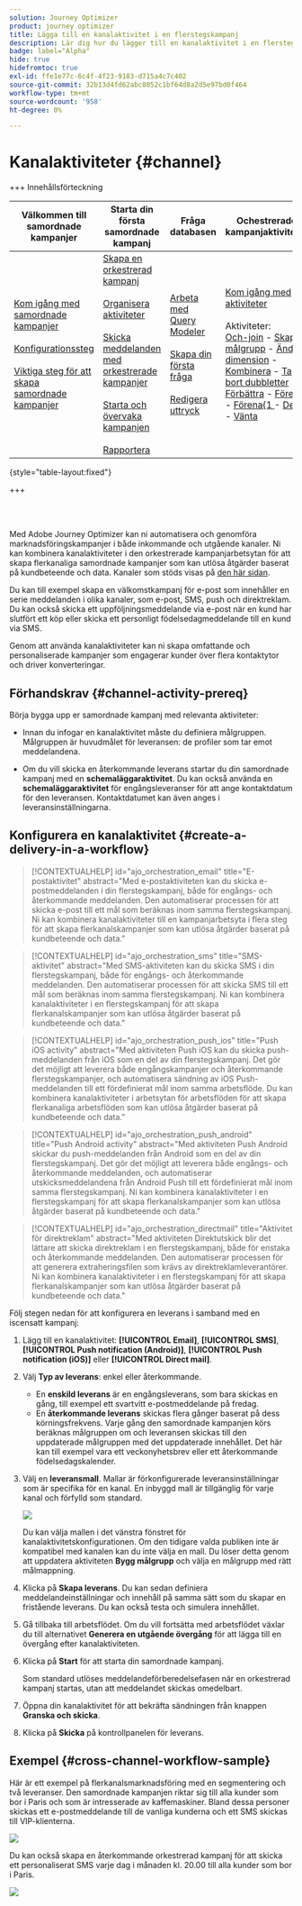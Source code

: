 ```yaml
---
solution: Journey Optimizer
product: journey optimizer
title: Lägga till en kanalaktivitet i en flerstegskampanj
description: Lär dig hur du lägger till en kanalaktivitet i en flerstegskampanj
badge: label="Alpha"
hide: true
hidefromtoc: true
exl-id: ffe1e77c-6c4f-4f23-9183-d715a4c7c402
source-git-commit: 32b13d4fd62abc8052c1bf64d8a2d5e97bd0f464
workflow-type: tm+mt
source-wordcount: '958'
ht-degree: 0%

---
```


# Kanalaktiviteter {#channel}

+++ Innehållsförteckning

| Välkommen till samordnade kampanjer | Starta din första samordnade kampanj | Fråga databasen | Ochestrerade kampanjaktiviteter |
|---|---|---|---|
| [Kom igång med samordnade kampanjer](../gs-orchestrated-campaigns.md)<br/><br/>[Konfigurationssteg](../configuration-steps.md)<br/><br/>[Viktiga steg för att skapa samordnade kampanjer](../gs-campaign-creation.md) | [Skapa en orkestrerad kampanj](../create-orchestrated-campaign.md)<br/><br/>[Organisera aktiviteter](../orchestrate-activities.md)<br/><br/>[Skicka meddelanden med orkestrerade kampanjer](../send-messages.md)<br/><br/>[Starta och övervaka kampanjen](../start-monitor-campaigns.md)<br/><br/>[Rapportera](../reporting-campaigns.md) | [Arbeta med Query Modeler](../orchestrated-query-modeler.md)<br/><br/>[Skapa din första fråga](../build-query.md)<br/><br/>[Redigera uttryck](../edit-expressions.md) | [Kom igång med aktiviteter](about-activities.md)<br/><br/>Aktiviteter:<br/>[Och-join](and-join.md) - [Skapa målgrupp](build-audience.md) - [Ändra dimension](change-dimension.md) - [Kombinera](combine.md) - [Ta bort dubbletter](deduplication.md) - [Förbättra](enrichment.md) - [Förena](fork.md) - [Förena{1 ](reconciliation.md) - [Dela](split.md) - [Vänta](wait.md) |

{style="table-layout:fixed"}

+++

<br/><br/>

Med Adobe Journey Optimizer kan ni automatisera och genomföra marknadsföringskampanjer i både inkommande och utgående kanaler. Ni kan kombinera kanalaktiviteter i den orkestrerade kampanjarbetsytan för att skapa flerkanaliga samordnade kampanjer som kan utlösa åtgärder baserat på kundbeteende och data. Kanaler som stöds visas på [den här sidan](../../channels/gs-channels.md).

Du kan till exempel skapa en välkomstkampanj för e-post som innehåller en serie meddelanden i olika kanaler, som e-post, SMS, push och direktreklam. Du kan också skicka ett uppföljningsmeddelande via e-post när en kund har slutfört ett köp eller skicka ett personligt födelsedagmeddelande till en kund via SMS.

Genom att använda kanalaktiviteter kan ni skapa omfattande och personaliserade kampanjer som engagerar kunder över flera kontaktytor och driver konverteringar.

## Förhandskrav {#channel-activity-prereq}

Börja bygga upp er samordnade kampanj med relevanta aktiviteter:

* Innan du infogar en kanalaktivitet måste du definiera målgruppen. Målgruppen är huvudmålet för leveransen: de profiler som tar emot meddelandena.

* Om du vill skicka en återkommande leverans startar du din samordnade kampanj med en **schemaläggaraktivitet**. Du kan också använda en **schemaläggaraktivitet** för engångsleveranser för att ange kontaktdatum för den leveransen. Kontaktdatumet kan även anges i leveransinställningarna.

## Konfigurera en kanalaktivitet {#create-a-delivery-in-a-workflow}

>[!CONTEXTUALHELP]
>id="ajo_orchestration_email"
>title="E-postaktivitet"
>abstract="Med e-postaktiviteten kan du skicka e-postmeddelanden i din flerstegskampanj, både för engångs- och återkommande meddelanden. Den automatiserar processen för att skicka e-post till ett mål som beräknas inom samma flerstegskampanj. Ni kan kombinera kanalaktiviteter till en kampanjarbetsyta i flera steg för att skapa flerkanalskampanjer som kan utlösa åtgärder baserat på kundbeteende och data."

>[!CONTEXTUALHELP]
>id="ajo_orchestration_sms"
>title="SMS-aktivitet"
>abstract="Med SMS-aktiviteten kan du skicka SMS i din flerstegskampanj, både för engångs- och återkommande meddelanden. Den automatiserar processen för att skicka SMS till ett mål som beräknas inom samma flerstegskampanj. Ni kan kombinera kanalaktiviteter i en flerstegskampanj för att skapa flerkanalskampanjer som kan utlösa åtgärder baserat på kundbeteende och data."

>[!CONTEXTUALHELP]
>id="ajo_orchestration_push_ios"
>title="Push iOS activity"
>abstract="Med aktiviteten Push iOS kan du skicka push-meddelanden från iOS som en del av din flerstegskampanj. Det gör det möjligt att leverera både engångskampanjer och återkommande flerstegskampanjer, och automatisera sändning av iOS Push-meddelanden till ett fördefinierat mål inom samma arbetsflöde. Du kan kombinera kanalaktiviteter i arbetsytan för arbetsflöden för att skapa flerkanaliga arbetsflöden som kan utlösa åtgärder baserat på kundbeteende och data."

>[!CONTEXTUALHELP]
>id="ajo_orchestration_push_android"
>title="Push Android activity"
>abstract="Med aktiviteten Push Android skickar du push-meddelanden från Android som en del av din flerstegskampanj. Det gör det möjligt att leverera både engångs- och återkommande meddelanden, och automatiserar utskicksmeddelandena från Android Push till ett fördefinierat mål inom samma flerstegskampanj. Ni kan kombinera kanalaktiviteter i en flerstegskampanj för att skapa flerkanalskampanjer som kan utlösa åtgärder baserat på kundbeteende och data."

>[!CONTEXTUALHELP]
>id="ajo_orchestration_directmail"
>title="Aktivitet för direktreklam"
>abstract="Med aktiviteten Direktutskick blir det lättare att skicka direktreklam i en flerstegskampanj, både för enstaka och återkommande meddelanden. Den automatiserar processen för att generera extraheringsfilen som krävs av direktreklamleverantörer. Ni kan kombinera kanalaktiviteter i en flerstegskampanj för att skapa flerkanalskampanjer som kan utlösa åtgärder baserat på kundbeteende och data."

Följ stegen nedan för att konfigurera en leverans i samband med en iscensatt kampanj:

1. Lägg till en kanalaktivitet: **[!UICONTROL Email]**, **[!UICONTROL SMS]**, **[!UICONTROL Push notification (Android)]**, **[!UICONTROL Push notification (iOS)]** eller **[!UICONTROL Direct mail]**.

1. Välj **Typ av leverans**: enkel eller återkommande.

   * En **enskild leverans** är en engångsleverans, som bara skickas en gång, till exempel ett svartvitt e-postmeddelande på fredag.
   * En **återkommande leverans** skickas flera gånger baserat på dess körningsfrekvens. Varje gång den samordnade kampanjen körs beräknas målgruppen om och leveransen skickas till den uppdaterade målgruppen med det uppdaterade innehållet. Det här kan till exempel vara ett veckonyhetsbrev eller ett återkommande födelsedagskalender.

1. Välj en **leveransmall**. Mallar är förkonfigurerade leveransinställningar som är specifika för en kanal. En inbyggd mall är tillgänglig för varje kanal och förfylld som standard.

   ![](../assets/delivery-activity-in-wf.png)

   Du kan välja mallen i det vänstra fönstret för kanalaktivitetskonfigurationen. Om den tidigare valda publiken inte är kompatibel med kanalen kan du inte välja en mall. Du löser detta genom att uppdatera aktiviteten **Bygg målgrupp** och välja en målgrupp med rätt målmappning.

1. Klicka på **Skapa leverans**. Du kan sedan definiera meddelandeinställningar och innehåll på samma sätt som du skapar en fristående leverans. Du kan också testa och simulera innehållet.

1. Gå tillbaka till arbetsflödet. Om du vill fortsätta med arbetsflödet växlar du till alternativet **Generera en utgående övergång** för att lägga till en övergång efter kanalaktiviteten.

1. Klicka på **Start** för att starta din samordnade kampanj.

   Som standard utlöses meddelandeförberedelsefasen när en orkestrerad kampanj startas, utan att meddelandet skickas omedelbart.

1. Öppna din kanalaktivitet för att bekräfta sändningen från knappen **Granska och skicka**.

1. Klicka på **Skicka** på kontrollpanelen för leverans.

## Exempel {#cross-channel-workflow-sample}

Här är ett exempel på flerkanalsmarknadsföring med en segmentering och två leveranser. Den samordnade kampanjen riktar sig till alla kunder som bor i Paris och som är intresserade av kaffemaskiner. Bland dessa personer skickas ett e-postmeddelande till de vanliga kunderna och ett SMS skickas till VIP-klienterna.

![](../assets/workflow-channel-example.png)

<!--
description, which use case you can perform (common other activities that you can link before of after the activity)

how to add and configure the activity

example of a configured activity within a workflow
The Email delivery activity allows you to configure the sending an email in a workflow. 

-->

Du kan också skapa en återkommande orkestrerad kampanj för att skicka ett personaliserat SMS varje dag i månaden kl. 20.00 till alla kunder som bor i Paris.

![](../assets/workflow-channel-example2.png)

<!-- Scheduled emails available?

This can be a single send email and sent just once, or it can be a recurring email.
* Single send emails are standard emails, sent once.
* Recurring emails allow you to send the same email multiple times to different targets over a defined period. You can aggregate the deliveries per period in order to get reports that correspond to your needs.

When linked to a scheduler, you can define recurring emails.
Email recipients are defined upstream of the activity in the same workflow, via an Audience targeting activity.

-->


<!--The message preparation is triggered according to the workflow execution parameters. From the message dashboard, you can select whether to request or not a manual confirmation to send the message (required by default). You can start the workflow manually or place a scheduler activity in the workflow to automate execution.-->
